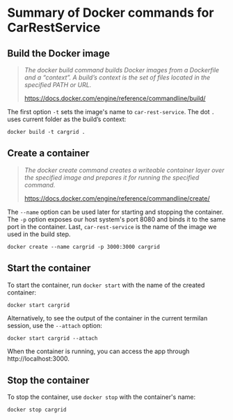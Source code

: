 # Summary of Docker commands for CarRestService

## Build the Docker image

> *The docker build command builds Docker images from a Dockerfile and a “context”. A build’s context is the set of files located in the specified PATH or URL.*
> 
> https://docs.docker.com/engine/reference/commandline/build/

The first option `-t` sets the image's name to `car-rest-service`. The dot `.` uses current folder as the build’s context:

```
docker build -t cargrid .
```

## Create a container

> *The docker create command creates a writeable container layer over the specified image and prepares it for running the specified command.*
>
> https://docs.docker.com/engine/reference/commandline/create/

The `--name` option can be used later for starting and stopping the container. The `-p` option exposes our host system's port 8080 and binds it to the same port in the container. Last, `car-rest-service` is the name of the image we used in the build step.

```
docker create --name cargrid -p 3000:3000 cargrid
```

## Start the container

To start the container, run `docker start` with the name of the created container:

```
docker start cargrid
```

Alternatively, to see the output of the container in the current termilan session, use the `--attach` option:

```
docker start cargrid --attach
```

When the container is running, you can access the app through http://localhost:3000.

## Stop the container

To stop the container, use `docker stop` with the container's name:

```
docker stop cargrid
``` 
